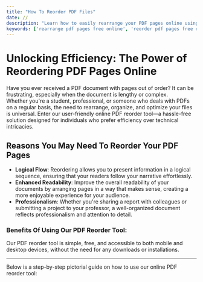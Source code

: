 ```yaml
---
title: "How To Reorder PDF Files"
date: //
description: "Learn how to easily rearrange your PDF pages online using our free and user-friendly tool"
keywords: ['rearrange pdf pages free online', 'reorder pdf pages free online', 'organize pdf pages freeonline', 'online pdf editor reorder pages', 'online pdf editor rearrange pages']
---
```


# Unlocking Efficiency: The Power of Reordering PDF Pages Online

Have you ever received a PDF document with pages out of order? It can be frustrating, especially when the document is lengthy or complex.  
Whether you're a student, professional, or someone who deals with PDFs on a regular basis, the need to rearrange, organize, and optimize your files is universal. Enter our user-friendly online PDF reorder tool—a hassle-free solution designed for individuals who prefer efficiency over technical intricacies.

## Reasons You May Need To Reorder Your PDF Pages

- **Logical Flow**: Reordering allows you to present information in a logical sequence, ensuring that your readers follow your narrative effortlessly.
- **Enhanced Readability**: Improve the overall readability of your documents by arranging pages in a way that makes sense, creating a more enjoyable experience for your audience.
- **Professionalism**: Whether you're sharing a report with colleagues or submitting a project to your professor, a well-organized document reflects professionalism and attention to detail.

### Benefits Of Using Our PDF Reorder Tool:

<!-- - **Intuitive Interface**: There's no need to struggle with complicated features or technical jargon. Our tool has an easy-to-use interface that provides a consistent experience for users of all skill levels.
- **Free**: Enjoy the convenience of reordering your PDF pages without the burden of cost. There is no service charge, premium fee, or cost for using the tool. It's completely free.
- **Instant**: You can rearrange your pages on the go, as the service is accessible via both mobile and desktop devices.
- **No Downloads, No Fuss**: You don't need to download or install any software. Everything is done online, making it quick and easy to use. -->

<!-- You get to experience a simple, free, and accessible PDF reordering tool that works on both mobile and desktop devices, and does not require any downloads or installations. -->
Our PDF reorder tool is simple, free, and accessible to both mobile and desktop devices, without the need for any downloads or installations.

***

Below is a step-by-step pictorial guide on how to use our online PDF reorder tool:

